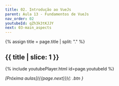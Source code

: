 ```yaml
---
title: 02. Introdução ao VueJs
parent: Aula 13 - Fundamentos de VueJs
nav_order: 02
youtubeId: qZh3k3tKJJY
next: 03-main_aspects
---
```


{% assign title = page.title | split: "." %}

## {{ title | slice: 1 }}


<!--
<span class="fs-3">
<a href="https://github.com/profBruno-UFC-Qx/qxd0020-stock-and-store" class="btn" target="blank">Repositório do código</a>
</span>
-->

{% include youtubePlayer.html id=page.youtubeId %}

<!--
<iframe src="{{page.drive_url}}" width="720" height="480" allow="autoplay"></iframe>
-->

<span class="fs-3 float-right">
<i class="fas fa-download">[Próxima aulas]({{page.next}}){: .btn }</i>
</span>
